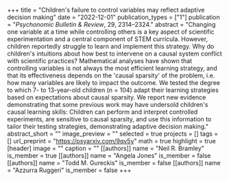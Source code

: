 +++
title = "Children's failure to control variables may reflect adaptive decision making"
date = "2022-12-01"
publication_types = ["1"]
publication = "_Psychonomic Bulletin & Review_, 29, 2314–2324."
abstract = "Changing one variable at a time while controlling others is a key aspect of scientific experimentation and a central component of STEM curricula. However, children reportedly struggle to learn and implement this strategy. Why do children's intuitions about how best to intervene on a causal system conflict with scientific practices? Mathematical analyses have shown that controlling variables is not always the most efficient learning strategy, and that its effectiveness depends on the 'causal sparsity' of the problem, i.e. how many variables are likely to impact the outcome. We tested the degree to which 7- to 13-year-old children (n = 104) adapt their learning strategies based on expectations about causal sparsity. We report new evidence demonstrating that some previous work may have undersold children's causal learning skills: Children can perform and interpret controlled experiments, are sensitive to causal sparsity, and use this information to tailor their testing strategies, demonstrating adaptive decision making."
abstract_short = ""
image_preview = ""
selected = true
projects = []
tags = []
url_preprint = "https://psyarxiv.com/9qv5y"
math = true
highlight = true
[header]
image = ""
caption = ""
[[authors]]
	name = "Neil R. Bramley"
	is_member = true
[[authors]]
	name = "Angela Jones"
	is_member = false
[[authors]]
	name = "Todd M. Gureckis"
	is_member = false
[[authors]]
	name = "Azzurra Ruggeri"
	is_member = false
+++
